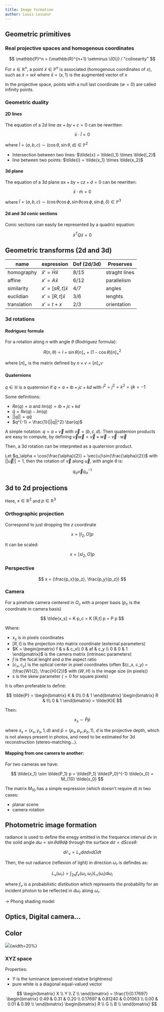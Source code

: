 ```yaml
---
title: Image formation
author: Louis Lesueur
---
```


## Geometric primitives

### Real projective spaces and homogenous coordinates

$$
\mathbb{P}^n = (\mathbb{R}^{n+1}  \setminus  \{0\}) / "colinearity"
$$
 
For $x \in \mathbb{R}^n$, a point $\tilde{x} \in \mathbb{P}^n$ is associated (homogenous coordinates of $x$), such as $\tilde{x} = w \bar{x}$ where $\bar{x} = (x,1)$ is the augmented vector of $x$

In the projective space, points with a null last coordinate ($w=0$) are called infinity points.

### Geometric duality

#### 2D lines

The equation of a 2d line $ax+by+c = 0$ can be rewritten:

$$
\bar{x} \cdot \tilde{l} = 0
$$

where $\tilde{l} = (a,b,c) \sim (\cos{\theta}, \sin{\theta}, d) \in \mathbb{P}^2$

+ Intersection between two lines: $\tilde{x} = \tilde{l_1} \times \tilde{l_2}$
+ line between two points: $\tilde{l} = \tilde{x_1} \times \tilde{x_2}$


#### 3d plane

The equation of a 3d plane $ax+by+cz+d = 0$ can be rewritten:

$$
\bar{x} \cdot \tilde{m} = 0
$$

where $\tilde{l} = (a,b,c) \sim (\cos{\theta}\cos{\phi}, \sin{\theta}\cos{\phi}, \sin{\phi}, \delta) \in \mathbb{P}^3$

#### 2d and 3d conic sections

Conic sections can easily be represented by a quadric equation:

$$
\tilde{x}^T Q \tilde{x} = 0
$$

## Geometric transforms (2d and 3d)

|name | expression | Dof (2d/3d) | Preserves
|-|-|-|-|
|homography | $\tilde{x}' = \tilde{H} \tilde{x}$ | 8/15 | straght lines
|affine | $x' = A \bar{x}$ | 6/12 | parallelism
|similarity | $x' = [sR,t] \bar{x}$ | 4/7 | angles
|euclidian | $x' = [R,t] \bar{x}$ | 3/6 | lenghts
|translation | $x' = t+x$ | 2/3 | orientation

### 3d rotations

#### Rodriguez formula

For a rotation along $n$ with angle $\theta$ (Rodriguez formula):

$$
R(n,\theta) = I + \sin{\theta} [n]_{\times} + (1-\cos{\theta})[n]_{\times}^2
$$

where $[n]_{\times}$ is the matrix defined by $n \times v = [n]_{\times} v$

#### Quaternions

$q \in \mathbb{H}$ is a quaternion if $q=a+ib+jc+kd$ with $i^2 = j^2 = k^2 = ijk = -1$

Some definitions:

+ $Re(q) = a$ and $Im(q) = ib+jc+kd$
+ $\bar{q} = Re(q) - Im(q)$
+ $||q|| = q \bar{q}$
+ $q^{-1} = \frac{1}{||q||^2} \bar{q}$

A simple notation: $q = a + \vec{v}$ with $\vec{v} = (b,c,d)$. Then quaternion products are easy to compute, by defining $\vec{v} \vec{w} = \vec{v} \times \vec{w} - \vec{v} \cdot \vec{w}$

Then, a 3d rotation can be interpreted as a quaternion product.

Let $q_\alpha = \cos{\frac{\alpha}{2}} + \vec{u}\sin{\frac{\alpha}{2}}$ with $||\vec{u}||=1$, then the rotation of $\vec{v}$ along $\vec{u}$, with angle $\theta$ is:

$$
q_\alpha \vec{v} q_\alpha^{-1}
$$

## 3d to 2d projections

Here, $x \in \mathbb{R}^2$ and $p \in \mathbb{R}^3$

### Orthographic projection

Correspond to just dropping the $z$ coordinate

$$
x = [I_2, O] p
$$

It can be scaled:

$$
x = [sI_2, O] p
$$

### Perspective

$$
x = (\frac{p_x}{p_z}, \frac{p_y}{p_z})
$$

### Camera

For a pinehole camera centered in $O_c$ with a proper basis ($p_c$ is the coordinate in camera basis)

$$
\tilde{x_s} = K p_c = K [R,t] p = P p
$$

Where:

+ $x_s$ is in pixels coordinates
+ $[R,t]$ is the projection into matrix coordinate (external parameters)
+ $K = \begin{pmatrix}
f & s & c_x\\
0 & af & c_y \\
0 & 0 & 1
\end{pmatrix}$ is the camera matrix (intrinsec parameters)
+ $f$ is the focal lenght and $a$ the aspect ratio
+ $(c_x, c_y)$ is the optical center in pixel coordinates (often $(c_x, c_y) = (\frac{W}{2}, \frac{H}{2})$ with $(W,H)$ is the image size (in pixels))
+ $s$ is the skew parameter ($=0$ for square pixels)

It is often preferable to define:

$$
\tilde{P} = \begin{bmatrix}
K & 0\\
0 & 1
\end{bmatrix} \begin{bmatrix}
R & t\\
0 & 1
\end{bmatrix} = \tilde{K}E
$$

Then:

$$
x_s \sim \tilde{P} \bar{p}
$$

where $x_s = (x_s, y_s, 1, d)$ and $\bar{p} = (p_x, p_y, p_z, 1)$, $d$ is the projective depth, which is not always present in photos, and need to be estimated for 3d reconstruction (stereo-matching...).

#### Mapping from one camera to another:

For two cameras we have:

$$
\tilde{x_1} \sim \tilde{P_1} p =  \tilde{P_1} \tilde{P_0}^{-1} \tilde{x_0} = M_{10} \tilde{x_0}
$$

The matrix $M_{10}$ has a simple expression (which doesn't require $d$) in two cases:

+ planar scene
+ camera rotation

## Photometric image formation

radiance is used to define the enegy emitted in the frequence interval $d \nu$ in the solid angle $d \omega = \sin{\theta} d\theta d \phi$ through the surface $d \sigma = dS cos{\theta}$:

$$
d \mathcal{E}_\nu = L_\nu d \sigma d \nu d \Omega dt
$$

Then, the out radiance (reflexion of light) in direction $\omega_r$ is defindes as:

$$
L_\nu (\omega_r) = \int_{2\pi} f_\nu(\omega_i, \omega_r) L_\nu(\omega_i) d \omega_i
$$

where $f_\nu$ is a probabilistic distibution which represents the probability for an incident photon to be reflected in $d \omega_r$ along $\omega_r$.

$\rightarrow$ Phong shading model

## Optics, Digital camera...

## Color

![](img/CIE-RGB.png){width=20%}

### XYZ space

Properties:

+ Y is the luminance (perceived relative brightness)
+ pure white is a diagonal equal-valued vector

$$
\begin{bmatrix}
X \\
Y \\
Z \\
\end{bmatrix} = \frac{1}{0.17697}
\begin{bmatrix}
0.49 & 0.31 & 0.20 \\
0.17697 & 0.81240 & 0.01063 \\
0.00 & 0.01 & 0.99 \\
\end{bmatrix}
\begin{bmatrix}
R \\
G \\
B \\
\end{bmatrix}
$$
